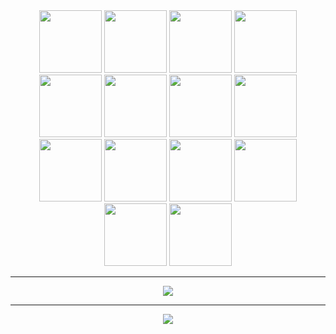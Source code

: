 <div align='center'>
  <img src="https://cdn.jsdelivr.net/gh/devicons/devicon/icons/git/git-original.svg" width="100" height="100"/>
  <img src="https://cdn.jsdelivr.net/gh/devicons/devicon/icons/html5/html5-original.svg" width="100" height="100"/>  
  <img src="https://cdn.jsdelivr.net/gh/devicons/devicon/icons/css3/css3-original.svg" width="100" height="100"/>       
  <img src="https://cdn.jsdelivr.net/gh/devicons/devicon/icons/javascript/javascript-original.svg" width="100"   height="100"/>
  <img src="https://cdn.jsdelivr.net/gh/devicons/devicon/icons/typescript/typescript-original.svg" width="100"   height="100" />            
  <img src="https://cdn.jsdelivr.net/gh/devicons/devicon/icons/react/react-original.svg" width="100" height="100"/>
  <img src="https://cdn.jsdelivr.net/gh/devicons/devicon@latest/icons/nextjs/nextjs-original.svg"  width="100" height="100"/>
  <img src="https://cdn.jsdelivr.net/gh/devicons/devicon/icons/vuejs/vuejs-original.svg" width="100" height="100"/>
  <img src="https://cdn.jsdelivr.net/gh/devicons/devicon/icons/bootstrap/bootstrap-original.svg" width="100" height="100" />
  <img src="https://cdn.jsdelivr.net/gh/devicons/devicon@latest/icons/tailwindcss/tailwindcss-original.svg" width="100" height="100"/>   
  <img src="https://cdn.jsdelivr.net/gh/devicons/devicon/icons/mongodb/mongodb-original.svg" width="100" height="100" />
  <img src="https://cdn.jsdelivr.net/gh/devicons/devicon@latest/icons/postgresql/postgresql-original.svg" width="100" height="100" />
  <img src="https://cdn.jsdelivr.net/gh/devicons/devicon/icons/nodejs/nodejs-original.svg" width="100" height="100"/> 
  <img src="https://cdn.jsdelivr.net/gh/devicons/devicon@latest/icons/docker/docker-original-wordmark.svg" width="100" height="100"/>
          
          
          
</div>

---



<div align='center'>
<a height="150em" href="http://www.github.com/Marte3399"><img src="https://github-readme-streak-stats.herokuapp.com?user=Marte3399&theme=dark&date_format=j%2Fn%5B%2FY%5D"/></a>
</div>

---

<div align='center'>  
 <a href="https://www.linkedin.com/in/thyago-de-souza-pozzibon-906126b6" target="_blank"><img src="https://img.shields.io/badge/-LinkedIn-%230077B5?style=for-the-badge&logo=linkedin&logoColor=white" target="_blank"></a> 
</div>
